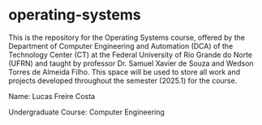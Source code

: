 # operating-systems
This is the repository for the Operating Systems course, offered by the Department of Computer Engineering and Automation (DCA) of the Technology Center (CT) at the Federal University of Rio Grande do Norte (UFRN) and taught by professor Dr. Samuel Xavier de Souza and Wedson Torres de Almeida Filho. This space will be used to store all work and projects developed throughout the semester (2025.1) for the course.

Name: Lucas Freire Costa

Undergraduate Course: Computer Engineering
